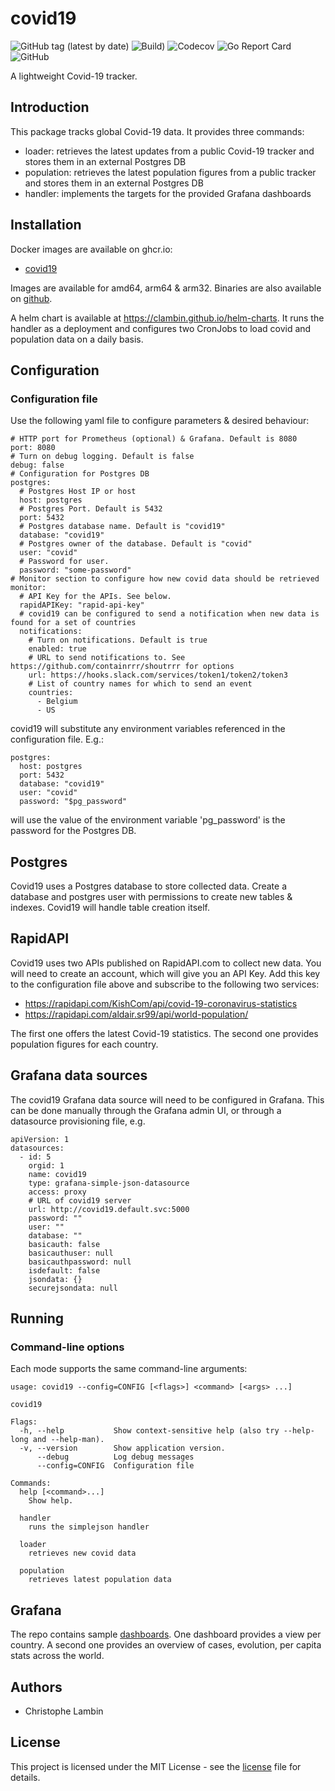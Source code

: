 # covid19
![GitHub tag (latest by date)](https://img.shields.io/github/v/tag/clambin/covid19?color=green&label=Release&style=plastic)
![Build)](https://github.com/clambin/covid19/workflows/Build/badge.svg)
![Codecov](https://img.shields.io/codecov/c/gh/clambin/covid19?style=plastic)
![Go Report Card](https://goreportcard.com/badge/github.com/clambin/covid19)
![GitHub](https://img.shields.io/github/license/clambin/covid19?style=plastic)


A lightweight Covid-19 tracker.

## Introduction
This package tracks global Covid-19 data. It provides three commands:

- loader: retrieves the latest updates from a public Covid-19 tracker and stores them in an external Postgres DB
- population: retrieves the latest population figures from a public tracker and stores them in an external Postgres DB
- handler: implements the targets for the provided Grafana dashboards

## Installation
Docker images are available on ghcr.io:

- [covid19](https://github.com/clambin/covid19/pkgs/container/covid19)

Images are available for amd64, arm64 & arm32. Binaries are also available on [github](https://github.com/clambin/covid19/releases).

A helm chart is available at https://clambin.github.io/helm-charts. It runs the handler as a deployment and configures
two CronJobs to load covid and population data on a daily basis.

## Configuration
### Configuration file

Use the following yaml file to configure parameters & desired behaviour:

```
# HTTP port for Prometheus (optional) & Grafana. Default is 8080
port: 8080
# Turn on debug logging. Default is false
debug: false
# Configuration for Postgres DB
postgres:
  # Postgres Host IP or host
  host: postgres
  # Postgres Port. Default is 5432
  port: 5432
  # Postgres database name. Default is "covid19"
  database: "covid19"
  # Postgres owner of the database. Default is "covid"
  user: "covid"
  # Password for user. 
  password: "some-password"
# Monitor section to configure how new covid data should be retrieved
monitor:
  # API Key for the APIs. See below.
  rapidAPIKey: "rapid-api-key"
  # covid19 can be configured to send a notification when new data is found for a set of countries
  notifications:
    # Turn on notifications. Default is true
    enabled: true
    # URL to send notifications to. See https://github.com/containrrr/shoutrrr for options
    url: https://hooks.slack.com/services/token1/token2/token3
    # List of country names for which to send an event
    countries:
      - Belgium
      - US
```

covid19 will substitute any environment variables referenced in the configuration file. E.g.:

```
postgres:
  host: postgres
  port: 5432
  database: "covid19"
  user: "covid"
  password: "$pg_password"
```

will use the value of the environment variable 'pg_password' is the password for the Postgres DB.

## Postgres
Covid19 uses a Postgres database to store collected data. Create a database and postgres user with permissions to create new tables & indexes. 
Covid19 will handle table creation itself. 

## RapidAPI
Covid19 uses two APIs published on RapidAPI.com to collect new data. You will need to create an account, which will give you an API Key. 
Add this key to the configuration file above and subscribe to the following two services:

- https://rapidapi.com/KishCom/api/covid-19-coronavirus-statistics
- https://rapidapi.com/aldair.sr99/api/world-population/

The first one offers the latest Covid-19 statistics. The second one provides population figures for each country.

## Grafana data sources
The covid19 Grafana data source will need to be configured in Grafana. This can be done manually through the Grafana admin UI, or through a datasource provisioning file, e.g.

```
apiVersion: 1
datasources:
  - id: 5
    orgid: 1
    name: covid19
    type: grafana-simple-json-datasource
    access: proxy
    # URL of covid19 server
    url: http://covid19.default.svc:5000
    password: ""
    user: ""
    database: ""
    basicauth: false
    basicauthuser: null
    basicauthpassword: null
    isdefault: false
    jsondata: {}
    securejsondata: null
```

## Running
### Command-line options
Each mode supports the same command-line arguments:

```
usage: covid19 --config=CONFIG [<flags>] <command> [<args> ...]

covid19

Flags:
  -h, --help           Show context-sensitive help (also try --help-long and --help-man).
  -v, --version        Show application version.
      --debug          Log debug messages
      --config=CONFIG  Configuration file

Commands:
  help [<command>...]
    Show help.

  handler
    runs the simplejson handler

  loader
    retrieves new covid data

  population
    retrieves latest population data
```

## Grafana
The repo contains sample [dashboards](assets/grafana/dashboards). One dashboard provides a view per country.
A second one provides an overview of cases, evolution, per capita stats across the world.

## Authors

- Christophe Lambin

## License

This project is licensed under the MIT License - see the [license](LICENSE.md) file for details.
